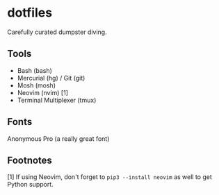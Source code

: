 # dotfiles
Carefully curated dumpster diving.

## Tools
* Bash (bash)
* Mercurial (hg) / Git (git)
* Mosh (mosh)
* Neovim (nvim) [1]
* Terminal Multiplexer (tmux)

## Fonts
Anonymous Pro (a really great font)

## Footnotes
[1] If using Neovim, don't forget to `pip3 --install neovim` as well to get Python support.
